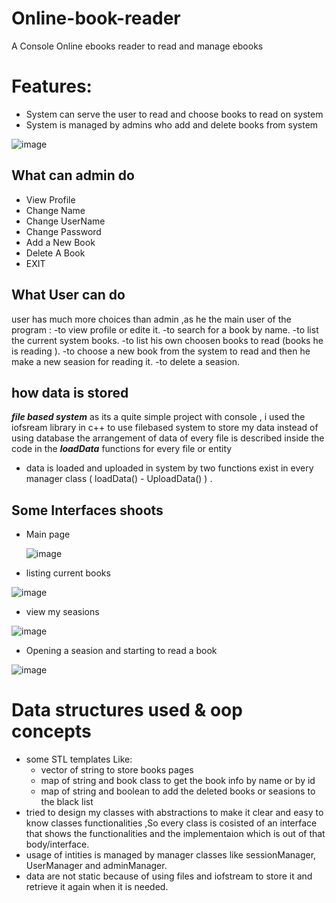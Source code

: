 # Online-book-reader
A Console Online ebooks reader to read and manage ebooks

# Features:
- System can serve the user to read and choose books to read on system
- System is managed by admins who add and delete books from system
  
![image](https://github.com/MOSTAFA-MANSOUR72/Online-book-reader/assets/149438807/a5d5d0b6-8983-44e3-a10d-edfea1dbbbc8)

## What can admin do
- View Profile
- Change Name
- Change UserName
- Change Password
- Add a New Book
- Delete A Book
- EXIT

## What User can do 
user has much more choices than admin ,as he the main user of the program :
-to view profile or edite it.
-to search for a book by name.
-to list the current system books.
-to list his own choosen books to read (books he is reading ).
-to choose a new book from the system to read and then he make a new seasion for reading it.
-to delete a seasion.

## how data is stored 
***file based system***
 as its a quite simple project with console , i used the iofsream library in c++ to use filebased system to store my data instead of using database
 the arrangement of data of every file is described inside the code in the ***loadData*** functions for every file or entity
 - data is loaded and uploaded in system by two functions exist in every manager class ( loadData() - UploadData() ) .
   
## Some Interfaces shoots

  - Main page

    ![image](https://github.com/MOSTAFA-MANSOUR72/Online-book-reader/assets/149438807/07601f3b-15f9-49ef-bf98-e15004b74a89)

- listing current books
  
![image](https://github.com/MOSTAFA-MANSOUR72/Online-book-reader/assets/149438807/2660473a-ea53-40ad-b938-3eef2690e5d3)

- view my seasions
  
![image](https://github.com/MOSTAFA-MANSOUR72/Online-book-reader/assets/149438807/39e0b06a-a344-4aac-abd2-c359945edc27)
  
- Opening a seasion and starting to read a book
  
![image](https://github.com/MOSTAFA-MANSOUR72/Online-book-reader/assets/149438807/8ea5b96b-c8ec-4fae-895e-fc5a8fe6e5f0)

# Data structures used & oop concepts
- some STL templates Like:
  - vector of string to store books pages
  - map of string and book class to get the book info by name or by id
  - map of string and boolean to add the deleted books or seasions to the black list
- tried to design my classes with abstractions to make it clear and easy to know classes functionalities ,So every class is cosisted of an interface that shows the functionalities and the implementaion which is out of that body/interface.
- usage of intities is managed by manager classes like sessionManager, UserManager and adminManager.
- data are not static because of using files and iofstream to store it and retrieve it again when it is needed.
  
